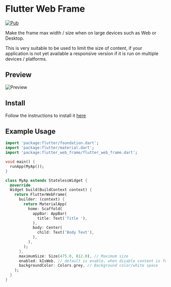 # Flutter Web Frame

[![Pub](https://img.shields.io/pub/v/flutter_web_frame.svg)](https://pub.dev/packages/flutter_web_frame)


Make the frame max width / size when on large devices such as Web or Desktop.

This is very suitable to be used to limit the size of content, if your application is not yet available a responsive version if it is run on multiple devices / platforms.

## Preview

![Preview](https://i.ibb.co/hR9j1RJ/preview.png)

## Install

Follow the instructions to install it [here](https://pub.dev/packages/flutter_web_frame)


## Example Usage

```dart
import 'package:flutter/foundation.dart';
import 'package:flutter/material.dart';
import 'package:flutter_web_frame/flutter_web_frame.dart';

void main() {
  runApp(MyAp());
}

class MyAp extends StatelessWidget {
  @override
  Widget build(BuildContext context) {
    return FlutterWebFrame(
      builder: (context) {
        return MaterialApp(
          home: Scaffold(
            appBar: AppBar(
              title: Text('Title '),
            ),
            body: Center(
              child: Text('Body Text'),
            ),
          ),
        );
      },
      maximumSize: Size(475.0, 812.0), // Maximum size
      enabled: kIsWeb, // default is enable, when disable content is full size
      backgroundColor: Colors.grey, // Background color/white space
    );
  }
}
```